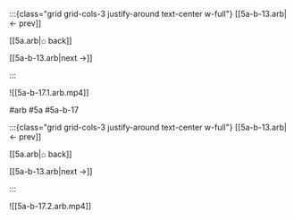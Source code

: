 :::{class="grid grid-cols-3 justify-around text-center w-full"}
[[5a-b-13.arb|← prev]]

[[5a.arb|⌂ back]]

[[5a-b-13.arb|next →]]

:::

![[5a-b-17.1.arb.mp4]]

#arb #5a #5a-b-17

:::{class="grid grid-cols-3 justify-around text-center w-full"}
[[5a-b-13.arb|← prev]]

[[5a.arb|⌂ back]]

[[5a-b-13.arb|next →]]

:::

![[5a-b-17.2.arb.mp4]]

